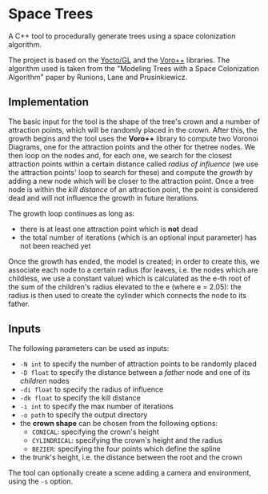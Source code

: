 # Space Trees

A C++ tool to procedurally generate trees using a space colonization algorithm.

The project is based on the [Yocto/GL](https://github.com/xelatihy/yocto-gl) and
the [Voro++](http://math.lbl.gov/voro++/) libraries.
The algorithm used is taken from the "Modeling Trees with a Space Colonization Algorithm"
paper by Runions, Lane and Prusinkiewicz.

## Implementation

The basic input for the tool is the shape of the tree's crown and a number of
attraction points, which will be randomly placed in the crown. After this, the
growth begins and the tool uses the **Voro++** library to compute two Voronoi
Diagrams, one for the attraction points and the other for thetree nodes. We then
loop on the nodes and, for each one, we search for the closest attraction points
within a certain distance called *radius of influence* (we use the attraction
points' loop to search for these) and compute the *growth* by adding a new node
which will be closer to the attraction point. Once a tree node is within the
*kill distance* of an attraction point, the point is considered dead and will
not influence the growth in future iterations.

The growth loop continues as long as:
 - there is at least one attraction point which is **not** dead
 - the total number of iterations (which is an optional input parameter) has not
   been reached yet

Once the growth has ended, the model is created; in order to create this, we
associate each node to a certain radius (for leaves, i.e. the nodes which are
childless, we use a constant value) which is calculated as the e-th root of
the sum of the children's radius elevated to the e (where e = 2.05): the radius
is then used to create the cylinder which connects the node to its father.

## Inputs

The following parameters can be used as inputs:
- `-N int` to specify the number of attraction points to be randomly placed
- `-D float` to specify the distance between a *father* node and one of its *children* nodes
- `-di float` to specify the radius of influence
- `-dk float` to specify the kill distance
- `-i int` to specify the max number of iterations
- `-o path` to specify the output directory
- the **crown shape** can be chosen from the following options:
    - `CONICAL`: specifying the crown's height
    - `CYLINDRICAL`: specifying the crown's height and the radius
    - `BEZIER`: specifying the four points which define the spline
- the trunk's height, i.e. the distance between the root and the crown

The tool can optionally create a scene adding a camera and environment, using
the `-s` option.
